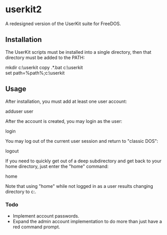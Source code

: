 # userkit2
A redesigned version of the UserKit suite for FreeDOS.
## Installation
The UserKit scripts must be installed into a single directory, then that directory must be added to the PATH:

mkdir c:\userkit
copy .\*.bat c:\userkit\
set path=%path%;c:\userkit

## Usage
After installation, you must add at least one user account:

adduser user

After the account is created, you may login as the user:

login

You may log out of the current user session and return to "classic DOS":

logout

If you need to quickly get out of a deep subdirectory and get back to your home directory, just enter the "home" command:

home

Note that using "home" while not logged in as a user results changing directory to c:\.

### Todo
* Implement account passwords.
* Expand the admin account implementation to do more than just have a red command prompt.
